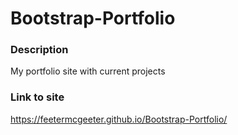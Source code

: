 # Bootstrap-Portfolio

### Description
My portfolio site with current projects

### Link to site
https://feetermcgeeter.github.io/Bootstrap-Portfolio/

